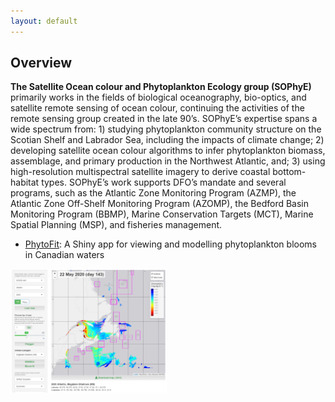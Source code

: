 ```yaml
---
layout: default
---
```


## Overview

<b>The Satellite Ocean colour and Phytoplankton Ecology group (SOPhyE)</b> primarily works in the fields of biological oceanography, bio-optics, and satellite remote sensing of ocean colour, continuing the activities of the remote sensing group created in the late 90’s. SOPhyE’s expertise spans a wide spectrum from: 1) studying phytoplankton community structure on the Scotian Shelf and Labrador Sea, including the impacts of climate change; 2) developing satellite ocean colour algorithms to infer phytoplankton biomass, assemblage, and primary production in the Northwest Atlantic, and; 3) using high-resolution multispectral satellite imagery to derive coastal bottom-habitat types. SOPhyE’s work supports DFO’s mandate and several programs, such as the Atlantic Zone Monitoring Program (AZMP), the Atlantic Zone Off-Shelf Monitoring Program (AZOMP), the Bedford Basin Monitoring Program (BBMP), Marine Conservation Targets (MCT), Marine Spatial Planning (MSP), and fisheries management.  



* [PhytoFit](https://github.com/BIO-RSG/PhytoFit): A Shiny app for viewing and modelling phytoplankton blooms in Canadian waters

<a target="_blank" href="images/sophye_poster_phytofit_01.png">
<img src="images/screencap01.png" alt="Screencap of the PhytoFit app" width="250"/>
</a>

